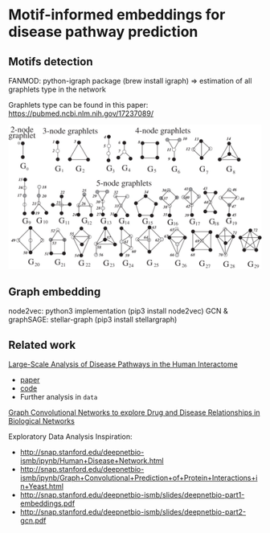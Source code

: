 # Motif-informed embeddings for disease pathway prediction

## Motifs detection
FANMOD: python-igraph package (brew install igraph) => estimation of all graphlets type in the network  

Graphlets type can be found in this paper: https://pubmed.ncbi.nlm.nih.gov/17237089/  

![Graphlets](./figures/btl301f1.jpeg)

## Graph embedding
node2vec: python3 implementation (pip3 install node2vec)
GCN & graphSAGE: stellar-graph (pip3 install stellargraph)

## Related work
[Large-Scale Analysis of Disease Pathways in the Human Interactome](http://snap.stanford.edu/pathways/) 

- [paper](http://psb.stanford.edu/psb-online/proceedings/psb18/agrawal.pdf) 
- [code](https://github.com/mims-harvard/pathways)
- Further analysis in `data`

[Graph Convolutional Networks to explore Drug and
Disease Relationships in Biological Networks](http://snap.stanford.edu/class/cs224w-2017/projects/cs224w-41-final.pdf)

Exploratory Data Analysis Inspiration:

- http://snap.stanford.edu/deepnetbio-ismb/ipynb/Human+Disease+Network.html
- http://snap.stanford.edu/deepnetbio-ismb/ipynb/Graph+Convolutional+Prediction+of+Protein+Interactions+in+Yeast.html
- http://snap.stanford.edu/deepnetbio-ismb/slides/deepnetbio-part1-embeddings.pdf
- http://snap.stanford.edu/deepnetbio-ismb/slides/deepnetbio-part2-gcn.pdf
